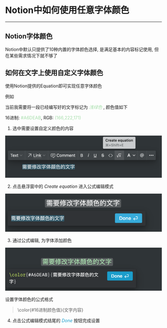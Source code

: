 # Notion中如何使用任意字体颜色

---

## Notion字体颜色

Notion中默认只提供了10种内置的字体颜色选择, 是满足基本的内容标记使用, 但在某些需求情况下就不够了

## 如何在文字上使用自定义字体颜色

使用Notion提供的Equation即可实现任意字体颜色

例如

当前我需要将一段已经编写好的文字标记为 *<span style="color: #A6DEAB;">浅绿色</span>* , 颜色值如下

16进制: <span style="color: #A6DEAB;">#A6DEAB</span>, RGB: <span style="color: #A6DEAB;">(166,222,171)</span>

1. 选中需要设置自定义颜色的内容

![选中需要设置自定义颜色的内容](./images/Notion中如何使用任意字体颜色1.png)

2. 点击悬浮窗中的 *Create equation* 进入公式编辑模式

![进入公式编辑模式](./images/Notion中如何使用任意字体颜色2.png)

3. 通过公式编辑, 为字体添加颜色

![添加颜色](./images/Notion中如何使用任意字体颜色3.png)

设置字体颜色的公式格式

> \color{#16进制颜色值}{文字内容}

4. 点击公式编辑模式结尾的 *<span style="color: #1b9dcb;">Done</span>* 按钮完成设置